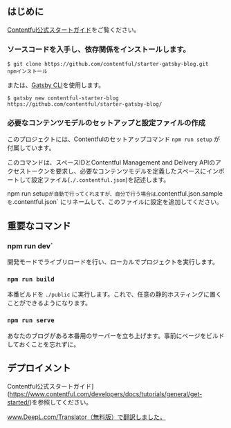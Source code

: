 ## はじめに

[Contentful公式スタートガイド](https://www.contentful.com/developers/docs/tutorials/general/get-started/)をご覧ください。

### ソースコードを入手し、依存関係をインストールします。

```
$ git clone https://github.com/contentful/starter-gatsby-blog.git
npmインストール
```

または、[Gatsby CLI](https://www.npmjs.com/package/gatsby-cli)を使用します。

```
$ gatsby new contentful-starter-blog https://github.com/contentful/starter-gatsby-blog/
```

### 必要なコンテンツモデルのセットアップと設定ファイルの作成

このプロジェクトには、Contentfulのセットアップコマンド `npm run setup` が付属しています。

このコマンドは、スペースIDとContentful Management and Delivery APIのアクセストークンを要求し、必要なコンテンツモデルを定義したスペースにインポートして設定ファイル(`./.contentful.json`)を記述します。

npm run setup` が自動で行ってくれますが、自分で行う場合は `.contentful.json.sample` を `.contentful.json` にリネームして、このファイルに設定を追加してください。

## 重要なコマンド

### npm run dev`

開発モードでライブリロードを行い、ローカルでプロジェクトを実行します。

### `npm run build`

本番ビルドを `./public` に実行します。これで、任意の静的ホスティングに置くことができるようになります。

### `npm run serve`

あなたのブログがある本番用のサーバーを立ち上げます。事前にページをビルドしておくことを忘れずに。

## デプロイメント

Contentful公式スタートガイド](https://www.contentful.com/developers/docs/tutorials/general/get-started/)を参照してください。

www.DeepL.com/Translator（無料版）で翻訳しました。
